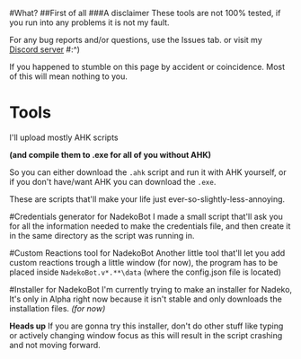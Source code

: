 #What?
##First of all
###A disclaimer
These tools are not 100% tested, if you run into any problems it is not my fault.

For any bug reports and/or questions, use the Issues tab. or visit my [Discord server](https://discord.gg/sbZgha2)
#:^)

If you happened to stumble on this page by accident or coincidence. 
Most of this will mean nothing to you.

# Tools
I'll upload mostly AHK scripts 

**(and compile them to .exe for all of you without AHK)**

So you can either download the `.ahk` script and run it with AHK yourself, or if you don't have/want AHK you can download the `.exe`.

These are scripts that'll make your life just ever-so-slightly-less-annoying.

#Credentials generator for NadekoBot
I made a small script that'll ask you for all the information needed to make the credentials file, and then create it in the same directory as the script was running in.

#Custom Reactions tool for NadekoBot
Another little tool that'll let you add custom reactions trough a little window (for now), the program has to be placed inside `NadekoBot.v*.**\data` (where the config.json file is located)

#Installer for NadekoBot
I'm currently trying to make an installer for Nadeko, It's only in Alpha right now because it isn't stable and only downloads the installation files. *(for now)*

**Heads up**
If you are gonna try this installer, don't do other stuff like typing or actively changing window focus as this will result in the script crashing and not moving forward.
